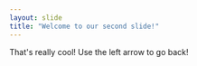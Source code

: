 ```yaml
---
layout: slide
title: "Welcome to our second slide!"
---
```

That's really cool!
Use the left arrow to go back!
